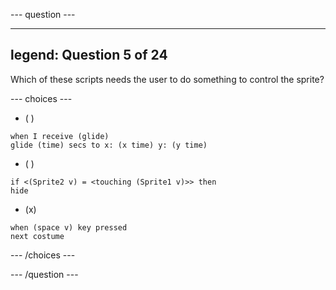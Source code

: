 
--- question ---

---
legend: Question 5 of 24
---

Which of these scripts needs the user to do something to control the sprite? 

--- choices ---

- ( )
```blocks3
when I receive (glide)
glide (time) secs to x: (x time) y: (y time)
```

- ( )
```blocks3
if <(Sprite2 v) = <touching (Sprite1 v)>> then
hide
```

- (x)
```blocks3
when (space v) key pressed 
next costume
```

--- /choices ---

--- /question ---

